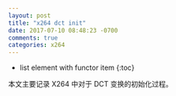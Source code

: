 ```yaml
---
layout: post
title: "x264 dct init"
date: 2017-07-10 08:48:23 -0700
comments: true
categories: x264
---
```


* list element with functor item
{:toc}

本文主要记录 X264 中对于 DCT 变换的初始化过程。  

<!--more-->


